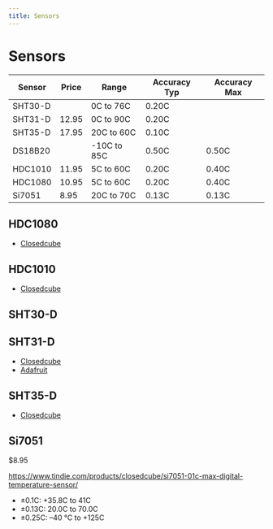 ```yaml
---
title: Sensors
---
```


# Sensors

| Sensor  | Price |  Range      | Accuracy Typ | Accuracy Max |
| ------- | ----- | ----------- | ------------ | ------------ |
| SHT30-D |       |   0C to 76C |  0.20C       |             |
| SHT31-D | 12.95 |   0C to 90C |  0.20C       |         | 
| SHT35-D | 17.95 |  20C to 60C |  0.10C       |         |
| DS18B20 |       | -10C to 85C |  0.50C       |  0.50C  |
| HDC1010 | 11.95 |   5C to 60C |  0.20C       |  0.40C  |
| HDC1080 | 10.95 |   5C to 60C |  0.20C       |  0.40C  |
| Si7051  |  8.95 |  20C to 70C |  0.13C       |  0.13C  |

## HDC1080

* [Closedcube](https://www.tindie.com/products/closedcube/hdc1080-high-accuracy-humiditytemperature-sensor/)

## HDC1010

* [Closedcube](https://www.tindie.com/products/closedcube/hdc1010-high-accuracy-humiditytemperature-sensor/)

## SHT30-D


## SHT31-D

* [Closedcube](https://www.tindie.com/products/closedcube/sht31-d-digital-humidity-and-temperature-sensor/)
* [Adafruit](https://www.adafruit.com/product/2857)

## SHT35-D

* [Closedcube](https://www.tindie.com/products/closedcube/sht35-d-digital-humidity-and-temperature-sensor/)

## Si7051

$8.95

https://www.tindie.com/products/closedcube/si7051-01c-max-digital-temperature-sensor/

* ±0.1C: +35.8C to 41C
* ±0.13C: 20.0C to 70.0C
* ±0.25C: –40 °C to +125C
